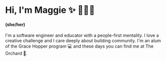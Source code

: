 # Hi, I'm Maggie ✨ 👩🏼‍💻 
#### (she/her)

I'm a software engineer and educator with a people-first mentality. I love a creative challenge and I care deeply about building community. I'm an alum of the Grace Hopper program 💻 and these days you can find me at The Orchard 🍊.
<!--
**MaggieWalker/MaggieWalker** is a ✨ _special_ ✨ repository because its `README.md` (this file) appears on your GitHub profile.

Here are some ideas to get you started:

- 🔭 I’m currently working on ...
- 🌱 I’m currently learning ...
- 👯 I’m looking to collaborate on ...
- 🤔 I’m looking for help with ...
- 💬 Ask me about ...
- 📫 How to reach me: ...
- 😄 Pronouns: ...
- ⚡ Fun fact: ...
-->
